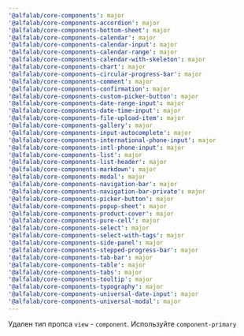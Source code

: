```yaml
---
'@alfalab/core-components': major
'@alfalab/core-components-accordion': major
'@alfalab/core-components-bottom-sheet': major
'@alfalab/core-components-calendar': major
'@alfalab/core-components-calendar-input': major
'@alfalab/core-components-calendar-range': major
'@alfalab/core-components-calendar-with-skeleton': major
'@alfalab/core-components-chart': major
'@alfalab/core-components-circular-progress-bar': major
'@alfalab/core-components-comment': major
'@alfalab/core-components-confirmation': major
'@alfalab/core-components-custom-picker-button': major
'@alfalab/core-components-date-range-input': major
'@alfalab/core-components-date-time-input': major
'@alfalab/core-components-file-upload-item': major
'@alfalab/core-components-gallery': major
'@alfalab/core-components-input-autocomplete': major
'@alfalab/core-components-international-phone-input': major
'@alfalab/core-components-intl-phone-input': major
'@alfalab/core-components-list': major
'@alfalab/core-components-list-header': major
'@alfalab/core-components-markdown': major
'@alfalab/core-components-modal': major
'@alfalab/core-components-navigation-bar': major
'@alfalab/core-components-navigation-bar-private': major
'@alfalab/core-components-picker-button': major
'@alfalab/core-components-popup-sheet': major
'@alfalab/core-components-product-cover': major
'@alfalab/core-components-pure-cell': major
'@alfalab/core-components-select': major
'@alfalab/core-components-select-with-tags': major
'@alfalab/core-components-side-panel': major
'@alfalab/core-components-stepped-progress-bar': major
'@alfalab/core-components-tab-bar': major
'@alfalab/core-components-table': major
'@alfalab/core-components-tabs': major
'@alfalab/core-components-tooltip': major
'@alfalab/core-components-typography': major
'@alfalab/core-components-universal-date-input': major
'@alfalab/core-components-universal-modal': major
---
```


Удален тип пропса `view` - `component`. Используйте `component-primary`
